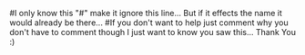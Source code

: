 #I only know this "#" make it ignore this line... But if it effects the name it would already be there...
#If you don't want to help just comment why you don't have to comment though I just want to know you saw this... Thank You :)
